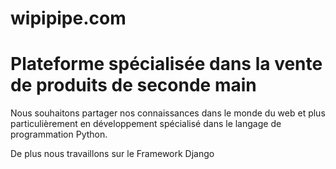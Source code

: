 # wipipipe.com
<h1>Plateforme spécialisée dans la vente de produits de seconde main</h1>

<p>Nous souhaitons partager nos connaissances dans le monde du web et plus particulièrement en développement spécialisé dans le langage de programmation Python.</p>
<p>De plus nous travaillons sur le Framework Django</p>
